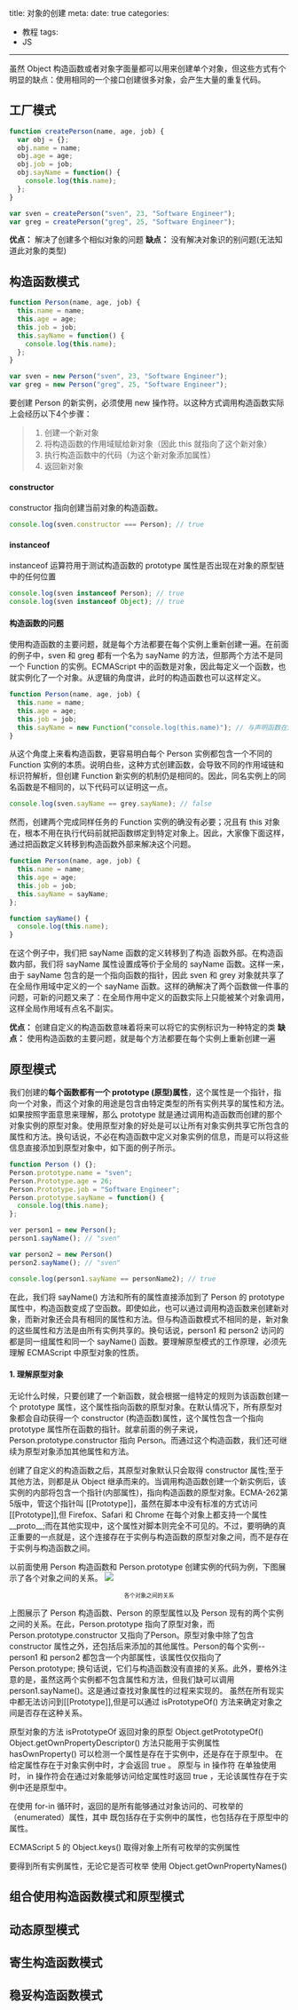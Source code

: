 title: 对象的创建
meta:
  date: true
categories:
  - 教程
tags:
  - JS

---

虽然 Object 构造函数或者对象字面量都可以用来创建单个对象，但这些方式有个明显的缺点：使用相同的一个接口创建很多对象，会产生大量的重复代码。

<!-- more -->


## 工厂模式

```js
function createPerson(name, age, job) {
  var obj = {};
  obj.name = name;
  obj.age = age;
  obj.job = job;
  obj.sayName = function() {
    console.log(this.name);
  };
}

var sven = createPerson("sven", 23, "Software Engineer");
var greg = createPerson("greg", 25, "Software Engineer");
```
**优点：** 解决了创建多个相似对象的问题
**缺点：** 没有解决对象识的别问题(无法知道此对象的类型)


## 构造函数模式

```js
function Person(name, age, job) {
  this.name = name;
  this.age = age;
  this.job = job;
  this.sayName = function() {
    console.log(this.name);
  };
}

var sven = new Person("sven", 23, "Software Engineer");
var greg = new Person("greg", 25, "Software Engineer");
```

要创建 Person 的新实例，必须使用 new 操作符。以这种方式调用构造函数实际上会经历以下4个步骤：
> 1. 创建一个新对象
> 2. 将构造函数的作用域赋给新对象（因此 this 就指向了这个新对象）
> 3. 执行构造函数中的代码（为这个新对象添加属性）
> 4. 返回新对象


#### constructor
constructor 指向创建当前对象的构造函数。

```js
console.log(sven.constructor === Person); // true
```

#### instanceof
instanceof 运算符用于测试构造函数的 prototype 属性是否出现在对象的原型链中的任何位置

```js
console.log(sven instanceof Person); // true
console.log(sven instanceof Object); // true
```

#### 构造函数的问题
使用构造函数的主要问题，就是每个方法都要在每个实例上重新创建一遍。在前面的例子中，sven 和 greg 都有一个名为 sayName 的方法，但那两个方法不是同一个 Function 的实例。ECMAScript 中的函数是对象，因此每定义一个函数，也就实例化了一个对象。从逻辑的角度讲，此时的构造函数也可以这样定义。
```js
function Person(name, age, job) {
  this.name = name;
  this.age = age;
  this.job = job;
  this.sayName = new Function("console.log(this.name)"); // 与声明函数在逻辑上是等价的
}
```
从这个角度上来看构造函数，更容易明白每个 Person 实例都包含一个不同的 Function 实例的本质。说明白些，这种方式创建函数，会导致不同的作用域链和标识符解析，但创建 Function 新实例的机制仍是相同的。因此，同名实例上的同名函数是不相同的，以下代码可以证明这一点。

```js
console.log(sven.sayName == grey.sayName); // false
```
然而，创建两个完成同样任务的 Function 实例的确没有必要；况且有 this 对象在，根本不用在执行代码前就把函数绑定到特定对象上。因此，大家像下面这样，通过把函数定义转移到构造函数外部来解决这个问题。

```js
function Person(name, age, job) {
  this.name = name;
  this.age = age;
  this.job = job;
  this.sayName = sayName;
};

function sayName() {
  console.log(this.name);
}
```

在这个例子中，我们把 sayName 函数的定义转移到了构造 函数外部。在构造函数内部，我们将 sayName 属性设置成等价于全局的 sayName 函数。这样一来，由于 sayName 包含的是一个指向函数的指针，因此 sven 和 grey 对象就共享了在全局作用域中定义的一个 sayName 函数。这样的确解决了两个函数做一件事的问题，可新的问题又来了：在全局作用中定义的函数实际上只能被某个对象调用，这样全局作用域有点名不副实。

**优点：** 创建自定义的构造函数意味着将来可以将它的实例标识为一种特定的类
**缺点：** 使用构造函数的主要问题，就是每个方法都要在每个实例上重新创建一遍


## 原型模式

我们创建的**每个函数都有一个 prototype (原型)属性**，这个属性是一个指针，指向一个对象，而这个对象的用途是包含由特定类型的所有实例共享的属性和方法。如果按照字面意思来理解，那么 prototype 就是通过调用构造函数而创建的那个对象实例的原型对象。使用原型对象的好处是可以让所有对象实例共享它所包含的属性和方法。换句话说，不必在构造函数中定义对象实例的信息，而是可以将这些信息直接添加到原型对象中，如下面的例子所示。
```js
function Person () {};
Person.prototype.name = "sven";
Person.Prototype.age = 26;
Person.Prototype.job = "Software Engineer";
Person.prototype.sayName = function() {
  console.log(this.name);
};

ver person1 = new Person();
person1.sayName(); // "sven"

var person2 = new Person()
person2.sayName(); // "sven"

console.log(person1.sayName == personName2); // true
```

在此，我们将 sayName() 方法和所有的属性直接添加到了 Person 的 prototype 属性中，构造函数变成了空函数。即使如此，也可以通过调用构造函数来创建新对象，而新对象还会具有相同的属性和方法。但与构造函数模式不相同的是，新对象的这些属性和方法是由所有实例共享的。换句话说，person1 和 person2 访问的都是同一组属性和同一个 sayName() 函数。要理解原型模式的工作原理，必须先理解 ECMAScript 中原型对象的性质。

#### 1. 理解原型对象
<i class="text-indent"></i>无论什么时候，只要创建了一个新函数，就会根据一组特定的规则为该函数创建一个 prototype 属性，这个属性指向函数的原型对象。在默认情况下，所有原型对象都会自动获得一个 constructor (构造函数)属性，这个属性包含一个指向 prototype 属性所在函数的指针。就拿前面的例子来说，Person.prototype.constructor 指向 Person。而通过这个构造函数，我们还可继续为原型对象添加其他属性和方法。

<i class="text-indent"></i>创建了自定义的构造函数之后，其原型对象默认只会取得 constructor 属性;至于其他方法，则都是从 Object 继承而来的。当调用构造函数创建一个新实例后，该实例的内部将包含一个指针(内部属性)，指向构造函数的原型对象。ECMA-262第5版中，管这个指针叫 [[Prototype]]，虽然在脚本中没有标准的方式访问[[Prototype]],但 Firefox、Safari 和 Chrome 在每个对象上都支持一个属性 \_\_proto\_\_;而在其他实现中，这个属性对脚本则完全不可见的。不过，要明确的真正重要的一点就是，这个连接存在于实例与构造函数的原型对象之间，而不是存在于实例与构造函数之间。

<i class="text-indent"></i>以前面使用 Person 构造函数和 Person.prototype 创建实例的代码为例，下图展示了各个对象之间的关系。
![](/assets/image/createObj-1.jpg)
<font size="1"><center>各个对象之间的关系</center></font>

<i class="text-indent"></i>上图展示了 Person 构造函数、Person 的原型属性以及 Person 现有的两个实例之间的关系。在此，Person.prototype 指向了原型对象，而 Person.prototype.constructor 又指向了Person。原型对象中除了包含 constructor 属性之外，还包括后来添加的其他属性。Person的每个实例-- person1 和 person2 都包含一个内部属性，该属性仅仅指向了 Person.prototype; 换句话说，它们与构造函数没有直接的关系。此外，要格外注意的是，虽然这两个实例都不包含属性和方法，但我们缺可以调用 person1.sayName()。这是通过查找对象属性的过程来实现的。
<i class="text-indent"></i>虽然在所有现实中都无法访问到[[Prototype]],但是可以通过 isPrototypeOf() 方法来确定对象之间是否存在这种关系。


原型对象的方法 isPrototypeOf
返回对象的原型 Object.getPrototypeOf()
Object.getOwnPropertyDescriptor() 方法只能用于实例属性
hasOwnProperty() 可以检测一个属性是存在于实例中，还是存在于原型中。 在给定属性存在于对象实例中时，才会返回 true 。
原型与 in 操作符
在单独使用时， in 操作符会在通过对象能够访问给定属性时返回 true ，无论该属性存在于实例中还是原型中。

在使用 for-in 循环时，返回的是所有能够通过对象访问的、可枚举的（enumerated）属性，其中
既包括存在于实例中的属性，也包括存在于原型中的属性。

ECMAScript 5 的 Object.keys() 取得对象上所有可枚举的实例属性

要得到所有实例属性，无论它是否可枚举 使用 Object.getOwnPropertyNames()

## 组合使用构造函数模式和原型模式


## 动态原型模式

## 寄生构造函数模式

## 稳妥构造函数模式
